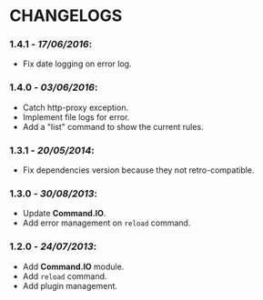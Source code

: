 # CHANGELOGS

### 1.4.1 - *17/06/2016*:
 * Fix date logging on error log.
 
### 1.4.0 - *03/06/2016*:
 * Catch http-proxy exception.
 * Implement file logs for error.
 * Add a "list" command to show the current rules.

### 1.3.1 - *20/05/2014*:
 * Fix dependencies version because they not retro-compatible.

### 1.3.0 - *30/08/2013*:
 * Update **Command.IO**.
 * Add error management on `reload` command.

### 1.2.0 - *24/07/2013*:
 * Add **Command.IO** module.
 * Add `reload` command.
 * Add plugin management.
